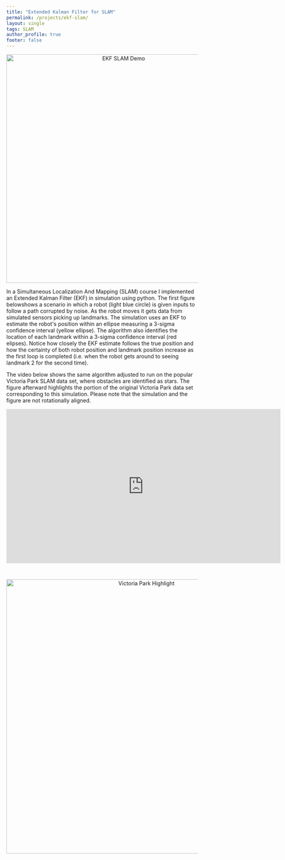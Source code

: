 ```yaml
---
title: "Extended Kalman Filter for SLAM"
permalink: /projects/ekf-slam/
layout: single
tags: SLAM
author_profile: true
footer: false
---
```


<p align="center">
  <img src="{{ site.baseurl }}/assets/images/ekf-task-1.gif" width="600" alt="EKF SLAM Demo">
</p>

In a Simultaneous Localization And Mapping (SLAM) course I implemented an Extended Kalman Filter (EKF) in simulation using python. The first figure belowshows a scenario in which a robot (light blue circle) is given inputs to follow a path corrupted by noise. As the robot moves it gets data from simulated sensors picking up landmarks. The simulation uses an EKF to estimate the robot's position within an ellipse measuring a 3-sigma confidence interval (yellow ellipse). The algorithm also identifies the location of each landmark within a 3-sigma confidence interval (red elipses). Notice how closely the EKF estimate follows the true position and how the certainty of both robot position and landmark position increase as the first loop is completed (i.e. when the robot gets around to seeing landmark 2 for the second time).

The video below shows the same algorithm adjusted to run on the popular Victoria Park SLAM data set, where obstacles are identified as stars. The figure afterward highlights the portion of the original Victoria Park data set corresponding to this simulation. Please note that the simulation and the figure are not rotationally aligned.

<iframe width="720" height="405" 
        src="https://www.youtube.com/embed/IKZ6lQ8pQ8k" 
        frameborder="0" 
        allowfullscreen>
</iframe>

<!-- Spacer div -->
<div style="height: 2em;"></div>

<p align="center">
  <img src="{{ site.baseurl }}/assets/images/VictoriaParkHighlight.png" width="720" alt="Victoria Park Highlight">
</p>
